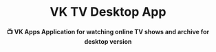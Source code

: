 <div align="center">
  <h1>VK TV Desktop App</h1>
  <h4>📺 VK Apps Application for watching online TV shows and archive for desktop version</h4>
</div>
